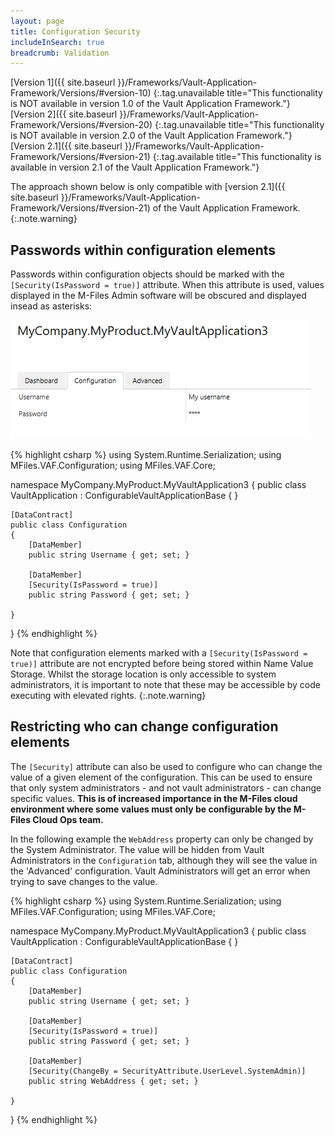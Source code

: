 ```yaml
---
layout: page
title: Configuration Security
includeInSearch: true
breadcrumb: Validation
---
```


[Version 1]({{ site.baseurl }}/Frameworks/Vault-Application-Framework/Versions/#version-10)
{:.tag.unavailable title="This functionality is NOT available in version 1.0 of the Vault Application Framework."}
[Version 2]({{ site.baseurl }}/Frameworks/Vault-Application-Framework/Versions/#version-20)
{:.tag.unavailable title="This functionality is NOT available in version 2.0 of the Vault Application Framework."}
[Version 2.1]({{ site.baseurl }}/Frameworks/Vault-Application-Framework/Versions/#version-21)
{:.tag.available title="This functionality is available in version 2.1 of the Vault Application Framework."}

The approach shown below is only compatible with [version 2.1]({{ site.baseurl }}/Frameworks/Vault-Application-Framework/Versions/#version-21) of the Vault Application Framework.
{:.note.warning}

## Passwords within configuration elements

Passwords within configuration objects should be marked with the `[Security(IsPassword = true)]` attribute.  When this attribute is used, values displayed in the M-Files Admin software will be obscured and displayed insead as asterisks:

![An example of an obscured password in the M-Files Admin software](obscured-password.png)

{% highlight csharp %}
using System.Runtime.Serialization;
using MFiles.VAF.Configuration;
using MFiles.VAF.Core;

namespace MyCompany.MyProduct.MyVaultApplication3
{
	public class VaultApplication
		: ConfigurableVaultApplicationBase<Configuration>
	{
	}
	
	[DataContract]
	public class Configuration
	{
		[DataMember]
		public string Username { get; set; }

		[DataMember]
		[Security(IsPassword = true)]
		public string Password { get; set; }
 
	}
}
{% endhighlight %}

Note that configuration elements marked with a `[Security(IsPassword = true)]` attribute are not encrypted before being stored within Name Value Storage.  Whilst the storage location is only accessible to system administrators, it is important to note that these may be accessible by code executing with elevated rights.
{:.note.warning}

## Restricting who can change configuration elements

The `[Security]` attribute can also be used to configure who can change the value of a given element of the configuration.  This can be used to ensure that only system administrators - and not vault administrators - can change specific values.  **This is of increased importance in the M-Files cloud environment where some values must only be configurable by the M-Files Cloud Ops team.**

In the following example the `WebAddress` property can only be changed by the System Administrator.  The value will be hidden from Vault Administrators in the `Configuration` tab, although they will see the value in the 'Advanced' configuration.  Vault Administrators will get an error when trying to save changes to the value.

{% highlight csharp %}
using System.Runtime.Serialization;
using MFiles.VAF.Configuration;
using MFiles.VAF.Core;

namespace MyCompany.MyProduct.MyVaultApplication3
{
	public class VaultApplication
		: ConfigurableVaultApplicationBase<Configuration>
	{
	}
	
	[DataContract]
	public class Configuration
	{
		[DataMember]
		public string Username { get; set; }

		[DataMember]
		[Security(IsPassword = true)]
		public string Password { get; set; }

		[DataMember]
		[Security(ChangeBy = SecurityAttribute.UserLevel.SystemAdmin)]
		public string WebAddress { get; set; }
 
	}
}
{% endhighlight %}

